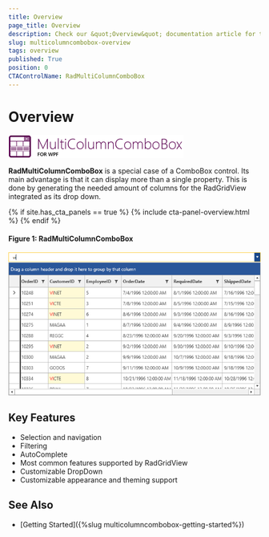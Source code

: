 ```yaml
---
title: Overview
page_title: Overview
description: Check our &quot;Overview&quot; documentation article for the RadMultiColumnComboBox {{ site.framework_name }} control.
slug: multicolumncombobox-overview
tags: overview
published: True
position: 0
CTAControlName: RadMultiColumnComboBox
---
```


# Overview

![RadMultiColumnComboBox](images/MultiColumnComboBox_Overview_Icon.png)

__RadMultiColumnComboBox__ is a special case of a ComboBox control. Its main advantage is that it can display more than a single property. This is done by generating the needed amount of columns for the RadGridView integrated as its drop down.

{% if site.has_cta_panels == true %}
{% include cta-panel-overview.html %}
{% endif %}

#### __Figure 1: RadMultiColumnComboBox__
![RadMultiColumnComboBox](images/MultiColumnComboBox_Overview.png)

## Key Features

* Selection and navigation
* Filtering
* AutoComplete
* Most common features supported by RadGridView
* Customizable DropDown
* Customizable appearance and theming support

## See Also

* [Getting Started]({%slug multicolumncombobox-getting-started%})
